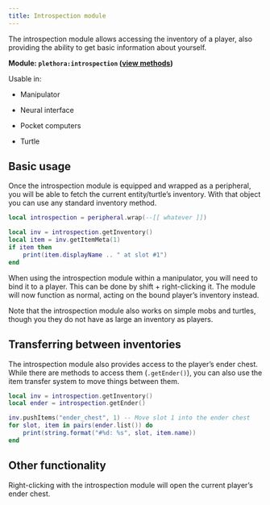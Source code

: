 ```yaml
---
title: Introspection module
---
```


The introspection module allows accessing the inventory of a player, also providing the ability to get basic information about yourself.

**Module: `plethora:introspection` ([view methods](https://plethora.madefor.cc/methods.html#module-methods-plethora:introspection))**

Usable in:

- Manipulator

- Neural interface

- Pocket computers

- Turtle

## Basic usage
Once the introspection module is equipped and wrapped as a peripheral, you will be able to fetch the current entity/turtle’s inventory. With that object you can use any standard inventory method.

```lua
local introspection = peripheral.wrap(--[[ whatever ]])

local inv = introspection.getInventory()
local item = inv.getItemMeta(1)
if item then
	print(item.displayName .. " at slot #1")
end
```

When using the introspection module within a manipulator, you will need to bind it to a player. This can be done by shift + right-clicking it. The module will now function as normal, acting on the bound player’s inventory instead.

Note that the introspection module also works on simple mobs and turtles, though you they do not have as large an inventory as players.

## Transferring between inventories
The introspection module also provides access to the player’s ender chest. While there are methods to access them (`.getEnder()`), you can also use the item transfer system to move things between them.

```lua
local inv = introspection.getInventory()
local ender = introspection.getEnder()

inv.pushItems("ender_chest", 1) -- Move slot 1 into the ender chest
for slot, item in pairs(ender.list()) do
	print(string.format("#%d: %s", slot, item.name))
end
```
## Other functionality
Right-clicking with the introspection module will open the current player’s ender chest.
